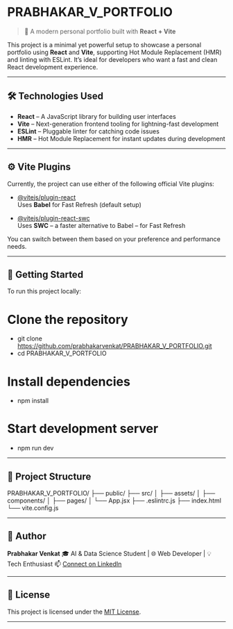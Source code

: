 

# PRABHAKAR_V_PORTFOLIO

> 🚀 A modern personal portfolio built with **React + Vite**

This project is a minimal yet powerful setup to showcase a personal portfolio using **React** and **Vite**, supporting Hot Module Replacement (HMR) and linting with ESLint. It’s ideal for developers who want a fast and clean React development experience.

---

## 🛠️ Technologies Used

- **React** – A JavaScript library for building user interfaces
- **Vite** – Next-generation frontend tooling for lightning-fast development
- **ESLint** – Pluggable linter for catching code issues
- **HMR** – Hot Module Replacement for instant updates during development

---

## ⚙️ Vite Plugins

Currently, the project can use either of the following official Vite plugins:

- [@vitejs/plugin-react](https://github.com/vitejs/vite-plugin-react/blob/main/packages/plugin-react/README.md)  
  Uses **Babel** for Fast Refresh (default setup)

- [@vitejs/plugin-react-swc](https://github.com/vitejs/vite-plugin-react-swc)  
  Uses **SWC** – a faster alternative to Babel – for Fast Refresh

You can switch between them based on your preference and performance needs.

---

## 🚀 Getting Started

To run this project locally:


# Clone the repository

- git clone https://github.com/prabhakarvenkat/PRABHAKAR_V_PORTFOLIO.git
- cd PRABHAKAR_V_PORTFOLIO

# Install dependencies

- npm install

# Start development server

- npm run dev


---

## 📁 Project Structure


PRABHAKAR_V_PORTFOLIO/
├── public/
├── src/
│   ├── assets/
│   ├── components/
│   ├── pages/
│   └── App.jsx
├── .eslintrc.js
├── index.html
└── vite.config.js


---

## 📌 Author

**Prabhakar Venkat**
🎓 AI & Data Science Student | 🌐 Web Developer | 💡 Tech Enthusiast
📫 [Connect on LinkedIn](https://linkedin.com/in/prabhakarvenkat)

---

## 📃 License

This project is licensed under the [MIT License](LICENSE).

---

